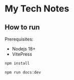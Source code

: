 # My Tech Notes

## How to run

Prerequisites:
- Nodejs 18+
- VitePress


```bash
npm install

npm run docs:dev
```
